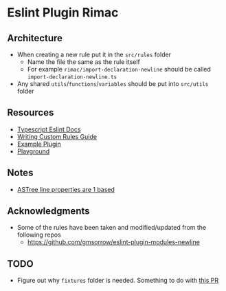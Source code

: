 # Eslint Plugin Rimac

## Architecture

-   When creating a new rule put it in the `src/rules` folder
    -   Name the file the same as the rule itself
    -   For example `rimac/import-declaration-newline` should be called `import-declaration-newline.ts`
-   Any shared `utils`/`functions`/`variables` should be put into `src/utils` folder

## Resources

-   [Typescript Eslint Docs](https://typescript-eslint.io/docs/development/custom-rules/)
-   [Writing Custom Rules Guide](https://www.darraghoriordan.com/2021/11/06/how-to-write-an-eslint-plugin-typescript/)
-   [Example Plugin](https://github.com/darraghoriordan/eslint-plugin-nestjs-typed)
-   [Playground](https://astexplorer.net/)

## Notes

-   [ASTree line properties are 1 based](https://gist.github.com/azu/8866b2cb9b7a933e01fe)

## Acknowledgments

-   Some of the rules have been taken and modified/updated from the following repos
    -   <https://github.com/gmsorrow/eslint-plugin-modules-newline>

## TODO

-   Figure out why `fixtures` folder is needed. Something to do with [this PR](https://github.com/typescript-eslint/typescript-eslint/pull/760)
